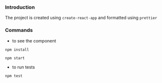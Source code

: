 ### Introduction

The project is created using `create-react-app` and formatted using `prettier`

### Commands

- to see the component

`npm install`

`npm start`

- to run tests

`npm test`
